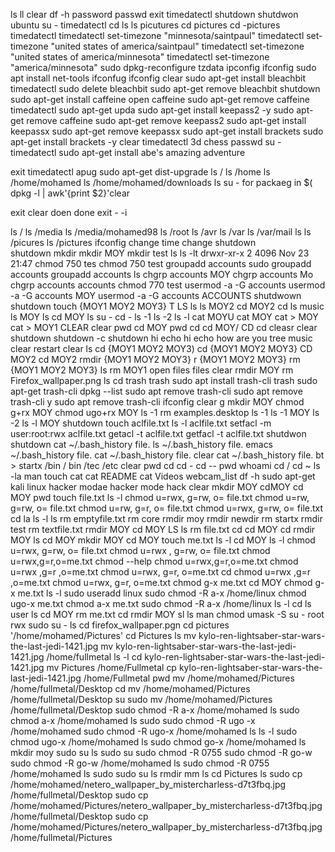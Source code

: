 ls
ll
clear
df -h
password
passwd 
exit
timedatectl
shutdown
shutdwon ubuntu
su -
timedatectl
cd
ls
ls picutures
cd pictures
cd -pictures
timedatectl
timedatectl set-timezone "minnesota/saintpaul"
timedatectl set-timezone "united states of america/saintpaul"
timedatectl set-timezone "united states of america/minnesota"
timedatectl set-timezone "america/minnesota"
sudo dpkg-reconfigure tzdata
ipconfig
ifconfig
sudo apt install net-tools
ifconfug
ifconfig
clear
sudo apt-get install bleachbit
timedatectl
sudo delete bleachbit
sudo apt-get remove bleachbit
shutdown
sudo apt-get install caffeine
open caffeine
sudo apt-get remove caffeine
timedatectl
sudo apt-get upda
sudo apt-get install keepass2 -y
sudo apt-get remove caffeine
sudo apt-get remove keepass2
sudo apt-get install keepassx
sudo apt-get remove keepassx
sudo apt-get install brackets
sudo apt-get install brackets -y
clear
timedatectl
3d chess
passwd 
su -
timedatectl
sudo apt-get install abe's amazing adventure



exit
timedatectl
apug
sudo apt-get dist-upgrade
ls /
ls /home
ls /home/mohamed
ls /home/mohamed/downloads
ls
su -
for packaeg in $( dpkg -l | awk'{print $2}'clear

exit
clear
doen
done
exit -
-i



ls /
ls /media
ls /media/mohamed98
ls /root
ls /avr
ls /var
ls /var/mail
ls
ls /picures
ls /pictures
ifconfig
change time
change
shutdown\
shutdown
mkdir <MOY>
mkdir MOY
mkdir test
ls
ls -lt
drwxr-xr-x 2 4096 Nov 23 21:47
chmod 750 tes
chmod 750 test
groupadd accounts
sudo groupadd accounts
groupadd accounts
ls
chgrp accounts MOY
chgrp accounts Mo
chgrp accounts accounts
chmod 770 test
usermod -a -G accounts
usermod -a -G accounts MOY
usermod -a -G accounts ACCOUNTS
shutdwown
shutdown
touch {MOY1 MOY2 MOY3}
T
LS
ls
ls MOY2
cd MOY2
cd
ls music
ls MOY
ls
cd MOY
ls
su -
cd -
ls -1
ls -2
ls -l
cat MOYU
cat MOY
cat > MOY
cat > MOY1
CLEAR
clear
pwd
cd MOY
pwd
cd
cd MOY/
CD
cd
cleasr
clear
shutdown
shutdown -c
shutdown
hi
echo hi
echo how are you
tree
music
clear
restart
clear
ls
cd {MOY1 MOY2 MOY3)
cd {MOY1 MOY2 MOY3}
CD MOY2
cd MOY2
rmdir {MOY1 MOY2 MOY3}
r {MOY1 MOY2 MOY3}
rm {MOY1 MOY2 MOY3}
ls
rm MOY1 
open files
files
clear
rmdir MOY
rm Firefox_wallpaper.png
ls
cd trash
trash
sudo apt install trash-cli
trash
sudo apt-get trash-cli
dpkg --list
sudo apt remove trash-cli
sudo apt remove trash-cli y
sudo apt remove trash-cli
ifconfig
clear
g
mkdir MOY
chmod g+rx MOY
chmod ugo+rx MOY
ls -1
rm examples.desktop
ls -1
ls -1 MOY
ls -2
ls -l MOY
shutdown
touch aclfile.txt
ls -l aclfile.txt
setfacl -m user:root:rwx aclfile.txt
getacl -t aclfile.txt
getfacl -t aclfile.txt
shutdwon
shutdown
cat ~/.bash_history file.
ls
~/.bash_history file.
emacs ~/.bash_history file.
cat ~/.bash_history file.
clear
cat ~/.bash_history file.
bt > startx
/bin
/ bin
/tec
/etc
clear
pwd
cd
cd -
cd --
pwd
whoami
cd /
cd ~
ls -la
man touch
cat
cat README
cat Videos
webcam_list
df -h
sudo apt-get kali linux
hacker modae
hacker mode
hack
clear
mkdir MOY
cdMOY
cd MOY
pwd
touch file.txt
ls -l
chmod u=rwx, g=rw, o= file.txt
chmod u=rw, g=rw, o= file.txt
chmod u=rw, g=r, o= file.txt
chmod u=rwx, g=rw, o= file.txt
cd
la
ls -l
ls
rm emptyfile.txt
rm core
rmdir moy
rmdir newdir
rm startx
rmdir test
rm textfile.txt
rmdir MOY
cd MOY
LS
ls
rm file.txt
cd
cd MOY
cd
rmdir MOY
ls
cd MOY
mkdir MOY
cd MOY
touch me.txt
ls -l
cd MOY
ls -l
chmod u=rwx, g=rw, o= file.txt
chmod u=rwx , g=rw, o= file.txt
chmod u=rwx,g=r,o=me.txt
chmod --help
chmod u=rwx,g=r,o=me.txt
chmod u=rwx ,g=r ,o=me.txt
chmod u=rwx, g=r, o=me.txt
cd
chmod u=rwx ,g=r ,o=me.txt
chmod u=rwx, g=r, o=me.txt
chmod g-x me.txt
cd MOY
chmod g-x me.txt
ls -l
sudo useradd linux
sudo chmod -R a-x /home/linux
chmod ugo-x me.txt
chmod a-x me.txt
sudo chmod -R a-x /home/linux
ls -l
cd
ls user
ls
cd MOY
rm me.txt
cd
rmdir MOY
sl
ls
man chmod
umask -S
su - root
rwx
sudo
su -
ls
cd firefox_wallpaper.pgn
cd pictures
'/home/mohamed/Pictures' 
cd Pictures
ls
mv kylo-ren-lightsaber-star-wars-the-last-jedi-1421.jpg
mv kylo-ren-lightsaber-star-wars-the-last-jedi-1421.jpg /home/fullmetal
ls -l
cd kylo-ren-lightsaber-star-wars-the-last-jedi-1421.jpg
mv Pictures /home/Fullmetal
cp kylo-ren-lightsaber-star-wars-the-last-jedi-1421.jpg /home/Fullmetal
pwd
mv /home/mohamed/Pictures /home/fullmetal/Desktop
cd
mv /home/mohamed/Pictures /home/fullmetal/Desktop
su
sudo mv /home/mohamed/Pictures /home/fullmetal/Desktop
sudo chmod -R a-x /home/mohamed
ls
sudo chmod a-x /home/mohamed
ls
sudo
sudo chmod -R ugo -x /home/mohamed
sudo chmod -R ugo-x /home/mohamed
ls
ls -l
sudo chmod ugo-x /home/mohamed
ls
sudo chmod go-x /home/mohamed
ls
mkdir moy
sudo su
ls
sudo
su
sudo chmod -R 0755
sudo chmod -R go-w
sudo chmod -R go-w /home/mohamed
ls
sudo chmod -R 0755 /home/mohamed
ls
sudo
sudo su
ls
rmdir mm
ls
cd Pictures
ls
sudo cp /home/mohamed/netero_wallpaper_by_mistercharless-d7t3fbq.jpg /home/fullmetal/Desktop
sudo cp /home/mohamed/Pictures/netero_wallpaper_by_mistercharless-d7t3fbq.jpg /home/fullmetal/Desktop
sudo cp /home/mohamed/Pictures/netero_wallpaper_by_mistercharless-d7t3fbq.jpg /home/fullmetal/Pictures
